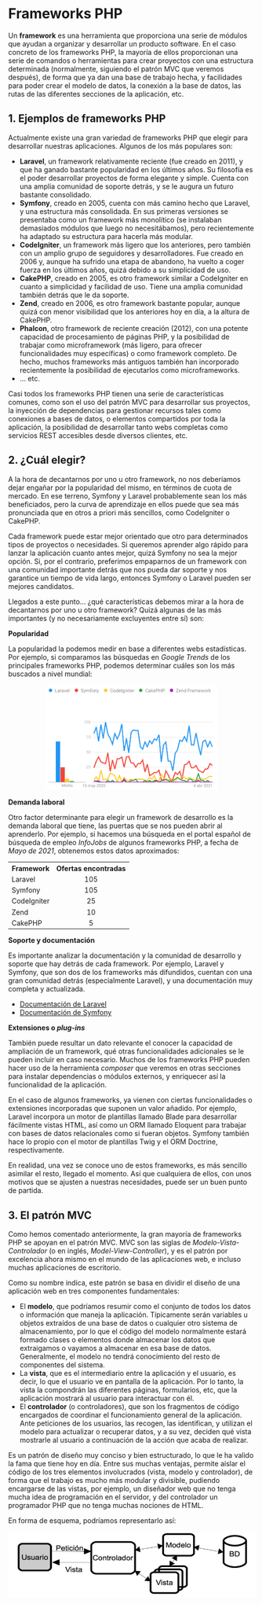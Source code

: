 # Frameworks PHP

Un **framework** es una herramienta que proporciona una serie de módulos que ayudan a organizar y desarrollar un producto software. En el caso concreto de los frameworks PHP, la mayoría de ellos proporcionan una serie de comandos o herramientas para crear proyectos con una estructura determinada (normalmente, siguiendo el patrón MVC que veremos después), de forma que ya dan una base de trabajo hecha, y facilidades para poder crear el modelo de datos, la conexión a la base de datos, las rutas de las diferentes secciones de la aplicación, etc.

## 1. Ejemplos de frameworks PHP

Actualmente existe una gran variedad de frameworks PHP que elegir para desarrollar nuestras aplicaciones. Algunos de los más populares son:

* **Laravel**, un framework relativamente reciente (fue creado en 2011), y que ha ganado bastante popularidad en los últimos años. Su filosofía es el poder desarrollar proyectos de forma elegante y simple. Cuenta con una amplia comunidad de soporte detrás, y se le augura un futuro bastante consolidado.
* **Symfony**, creado en 2005, cuenta con más camino hecho que Laravel, y una estructura más consolidada. En sus primeras versiones se presentaba como un framework más monolítico (se instalaban demasiados módulos que luego no necesitábamos), pero recientemente ha adaptado su estructura para hacerla más modular.
* **CodeIgniter**, un framework más ligero que los anteriores, pero también con un amplio grupo de seguidores y desarrolladores. Fue creado en 2006 y, aunque ha sufrido una etapa de abandono, ha vuelto a coger fuerza en los últimos años, quizá debido a su simplicidad de uso.
* **CakePHP**, creado en 2005, es otro framework similar a CodeIgniter en cuanto a simplicidad y facilidad de uso. Tiene una amplia comunidad también detrás que le da soporte.
* **Zend**, creado en 2006, es otro framework bastante popular, aunque quizá con menor visibilidad que los anteriores hoy en día, a la altura de CakePHP.
* **Phalcon**, otro framework de reciente creación (2012), con una potente capacidad de procesamiento de páginas PHP, y la posibilidad de trabajar como microframework (más ligero, para ofrecer funcionalidades muy específicas) o como framework completo. De hecho, muchos frameworks más antiguos también han incorporado recientemente la posibilidad de ejecutarlos como microframeworks.
* ... etc.

Casi todos los frameworks PHP tienen una serie de características comunes, como son el uso del patrón MVC para desarrollar sus proyectos, la inyección de dependencias para gestionar recursos tales como conexiones a bases de datos, o elementos compartidos por toda la aplicación, la posibilidad de desarrollar tanto webs completas como servicios REST accesibles desde diversos clientes, etc.

## 2. ¿Cuál elegir?

A la hora de decantarnos por uno u otro framework, no nos deberíamos dejar engañar por la popularidad del mismo, en términos de cuota de mercado. En ese terreno, Symfony y Laravel probablemente sean los más beneficiados, pero la curva de aprendizaje en ellos puede que sea más pronunciada que en otros a priori más sencillos, como CodeIgniter o CakePHP.

Cada framework puede estar mejor orientado que otro para determinados tipos de proyectos o necesidades. Si queremos aprender algo rápido para lanzar la aplicación cuanto antes mejor, quizá Symfony no sea la mejor opción. Si, por el contrario, preferimos empaparnos de un framework con una comunidad importante detrás que nos pueda dar soporte y nos garantice un tiempo de vida largo, entonces Symfony o Laravel pueden ser mejores candidatos.

Llegados a este punto... ¿qué características debemos mirar a la hora de decantarnos por uno u otro framework? Quizá algunas de las más importantes (y no necesariamente excluyentes entre sí) son:

**Popularidad**

La popularidad la podemos medir en base a diferentes webs estadísticas. Por ejemplo, si comparamos las búsquedas en *Google Trends* de los principales frameworks PHP, podemos determinar cuáles son los más buscados a nivel mundial:

<div align="center">
    <img src="../../img/01_google_trends.png" width="70%" />
</div>

**Demanda laboral**

Otro factor determinante para elegir un framework de desarrollo es la demanda laboral que tiene, las puertas que se nos pueden abrir al aprenderlo. Por ejemplo, si hacemos una búsqueda en el portal español de búsqueda de empleo *InfoJobs* de algunos frameworks PHP, a fecha de *Mayo de 2021*, obtenemos estos datos aproximados:

<div align="center">
    <table width="50%">
        <tr>
            <th>Framework</th>
            <th>Ofertas encontradas</th>
        </tr>
        <tr>
            <td>Laravel</td>
            <td align="center">105</td>
        </tr>
        <tr>
            <td>Symfony</td>
            <td align="center">105</td>
        </tr>
        <tr>
            <td>CodeIgniter</td>
            <td align="center">25</td>
        </tr>
        <tr>
            <td>Zend</td>
            <td align="center">10</td>
        </tr>
        <tr>
            <td>CakePHP</td>
            <td align="center">5</td>
        </tr>
    </table>
</div>

**Soporte y documentación**

Es importante analizar la documentación y la comunidad de desarrollo y soporte que hay detrás de cada framework. Por ejemplo, Laravel y Symfony, que son dos de los frameworks más difundidos, cuentan con una gran comunidad detrás (especialmente Laravel), y una documentación muy completa y actualizada.

* [Documentación de Laravel](https://laravel.com/docs)
* [Documentación de Symfony](https://symfony.com/doc/current/index.html)

**Extensiones o *plug-ins***

También puede resultar un dato relevante el conocer la capacidad de ampliación de un framework, qué otras funcionalidades adicionales se le pueden incluir en caso necesario. Muchos de los frameworks PHP pueden hacer uso de la herramienta *composer* que veremos en otras secciones para instalar dependencias o módulos externos, y enriquecer así la funcionalidad de la aplicación.

En el caso de algunos frameworks, ya vienen con ciertas funcionalidades o extensiones incorporadas que suponen un valor añadido. Por ejemplo, Laravel incorpora un motor de plantillas llamado Blade para desarrollar fácilmente vistas HTML, así como un ORM llamado Eloquent para trabajar con bases de datos relacionales como si fueran objetos. Symfony también hace lo propio con el motor de plantillas Twig y el ORM Doctrine, respectivamente.

En realidad, una vez se conoce uno de estos frameworks, es más sencillo asimilar el resto, llegado el momento. Así que cualquiera de ellos, con unos motivos que se ajusten a nuestras necesidades, puede ser un buen punto de partida.

## 3. El patrón MVC

Como hemos comentado anteriormente, la gran mayoría de frameworks PHP se apoyan en el patrón MVC. MVC son las siglas de *Modelo-Vista-Controlador* (o en inglés, *Model-View-Controller*), y es el patrón por excelencia ahora mismo en el mundo de las aplicaciones web, e incluso muchas aplicaciones de escritorio. 

Como su nombre indica, este patrón se basa en dividir el diseño de una aplicación web en tres componentes fundamentales:

* El **modelo**, que podríamos resumir como el conjunto de todos los datos o información que maneja la aplicación. Típicamente serán variables u objetos extraídos de una base de datos o cualquier otro sistema de almacenamiento, por lo que el código del modelo normalmente estará formado clases o elementos donde almacenar los datos que extraigamos o vayamos a almacenar en esa base de datos. Generalmente, el modelo no tendrá conocimiento del resto de componentes del sistema.
* La **vista**, que es el intermediario entre la aplicación y el usuario, es decir, lo que el usuario ve en pantalla de la aplicación. Por lo tanto, la vista la compondrán las diferentes páginas, formularios, etc, que la aplicación mostrará al usuario para interactuar con él.
* El **controlador** (o controladores), que son los fragmentos de código encargados de coordinar el funcionamiento general de la aplicación. Ante peticiones de los usuarios, las recogen, las identifican, y utilizan el modelo para actualizar o recuperar datos, y a su vez, deciden qué vista mostrarle al usuario a continuación de la acción que acaba de realizar.

Es un patrón de diseño muy conciso y bien estructurado, lo que le ha valido la fama que tiene hoy en día. Entre sus muchas ventajas, permite aislar el código de los tres elementos involucrados (vista, modelo y controlador), de forma que el trabajo es mucho más modular y divisible, pudiendo encargarse de las vistas, por ejemplo, un diseñador web que no tenga mucha idea de programación en el servidor, y del controlador un programador PHP que no tenga muchas nociones de HTML.

En forma de esquema, podríamos representarlo así:

<div align="center">
    <img src="../../img/01_mvc.png" alt="Modelo Vista Controlador" />
</div>
